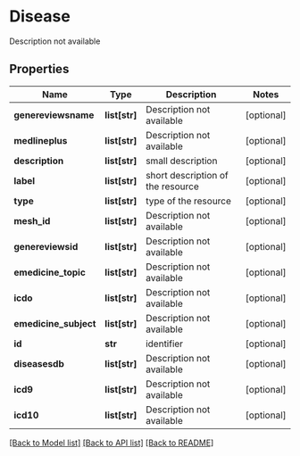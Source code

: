 # Disease

Description not available
## Properties
Name | Type | Description | Notes
------------ | ------------- | ------------- | -------------
**genereviewsname** | **list[str]** | Description not available | [optional] 
**medlineplus** | **list[str]** | Description not available | [optional] 
**description** | **list[str]** | small description | [optional] 
**label** | **list[str]** | short description of the resource | [optional] 
**type** | **list[str]** | type of the resource | [optional] 
**mesh_id** | **list[str]** | Description not available | [optional] 
**genereviewsid** | **list[str]** | Description not available | [optional] 
**emedicine_topic** | **list[str]** | Description not available | [optional] 
**icdo** | **list[str]** | Description not available | [optional] 
**emedicine_subject** | **list[str]** | Description not available | [optional] 
**id** | **str** | identifier | [optional] 
**diseasesdb** | **list[str]** | Description not available | [optional] 
**icd9** | **list[str]** | Description not available | [optional] 
**icd10** | **list[str]** | Description not available | [optional] 

[[Back to Model list]](../README.md#documentation-for-models) [[Back to API list]](../README.md#documentation-for-api-endpoints) [[Back to README]](../README.md)


